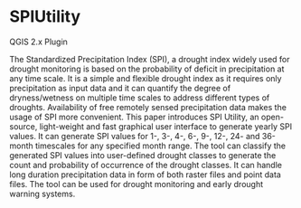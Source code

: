 # SPIUtility

QGIS 2.x Plugin

The Standardized Precipitation Index (SPI), a drought index widely used for drought monitoring is based on the probability of deficit in precipitation at any time scale. It is a simple and flexible drought index as it requires only precipitation as input data and it can quantify the degree of dryness/wetness on multiple time scales to address different types of droughts. Availability of free remotely sensed precipitation data makes the usage of SPI more convenient. This paper introduces SPI Utility, an open-source, light-weight and fast graphical user interface to generate yearly SPI values. It can generate SPI values for 1-, 3-, 4-, 6-, 9-, 12-, 24- and 36-month timescales for any specified month range. The tool can classify the generated SPI values into user-defined drought classes to generate the count and probability of occurrence of the drought classes. It can handle long duration precipitation data in form of both raster files and point data files. The tool can be used for drought monitoring and early drought warning systems.
